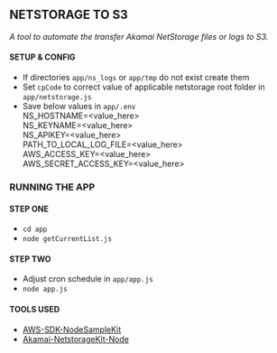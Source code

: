 ## NETSTORAGE TO S3

*A tool to automate the transfer Akamai NetStorage files or logs to S3.*

#### SETUP & CONFIG
* If directories `app/ns_logs` or `app/tmp` do not exist create them
* Set `cpCode` to correct value of applicable netstorage root folder in `app/netstorage.js`
* Save below values in `app/.env` <br />
NS_HOSTNAME=<value_here>  <br />
NS_KEYNAME=<value_here>  <br />
NS_APIKEY=<value_here>  <br />
PATH_TO_LOCAL_LOG_FILE=<value_here>  <br />
AWS_ACCESS_KEY=<value_here>  <br />
AWS_SECRET_ACCESS_KEY=<value_here>  <br />

### RUNNING THE APP

#### STEP ONE
* `cd app`
* `node getCurrentList.js`

#### STEP TWO
* Adjust cron schedule in `app/app.js`
* `node app.js`

#### TOOLS USED
* [AWS-SDK-NodeSampleKit](https://github.com/aws-samples/aws-nodejs-sample)
* [Akamai-NetstorageKit-Node](https://github.com/akamai/NetStorageKit-Node)
